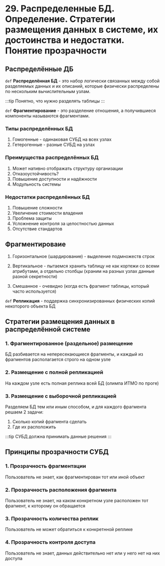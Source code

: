 # 29. Распределенные БД. Определение. Стратегии размещения данных в системе, их достоинства и недостатки. Понятие прозрачности

## Распределённые ДБ

`def` **Распределённая БД** - это набор логически связанных между собой разделяемых данных и их описаний, которые физически распределены по нескольким вычислительным узлам.

:::tip
Понятно, что нужно разделять таблицы
:::

`def` **Фрагментирование** - это разделение отношения, а получившиеся компоненты называются фрагментами.

### Типы распределённых БД

1. Гомогенные - одинаковая СУБД на всех узлах
2. Гетерогенные - разные СУБД на узлах

### Преимущества распределённых БД

1. Может нативно отображать структуру организации
2. Отказоустойчивость?
3. Повышение доступности и надёжности
4. Модульность системы

### Недостатки распределённых БД

1. Повышение сложности
2. Увеличение стоимости владения
3. Проблема защиты
4. Усложнение контроля за целостностью данных
5. Отсутствие стандартов

## Фрагментироваие

1. Горизонтальное (шардирование) - выделение подмножеств строк

2. Вертикальное - пытаемся хранить таблицу не как кортежи со всеми атрибутами, а отдельно столбцы (храним на разных узлах данные разной секретности)

3. Смешанное - очевидно (когда есть фрагмент таблицы, который часто используется)

`def` **Репликация** - поддержка синхронизированных физических копий некоторого объекта БД

## Стратегии размещения данных в распределённой системе

### 1. Фрагментированное (раздельное) размещение

БД разбивается на непересекающиеся фрагменты, и каждый из фрагментов располагается строго на одном узле

### 2. Размещение с полной репликацией

На каждом узле есть полная реплика всей БД (олимпа ИТМО по проге)

### 3. Размещение с выборочной репликацией

Разделяем БД тем или иным способом, и для каждого фрагмента решаем 2 задачи:

1. Сколько копий фрагмента сделать
2. Где их расположить

:::tip
СУБД должна принимать данные решения
:::

## Принципы прозрачности СУБД

### 1. Прозрачность фрагментации

Пользователь не знает, как фрагментирован тот или иной объект

### 2. Прозрачность расположения фрагмента

Пользователь не знает, на каком конкретном узле расположен тот фрагмент, к которому он обращается

### 3. Прозрачность количества реплик

Пользователь не может обратиться к конкретнной реплике

### 4. Прозрачность контроля доступа

Пользователь не знает, данных действительно нет или у него нет на них доступа

